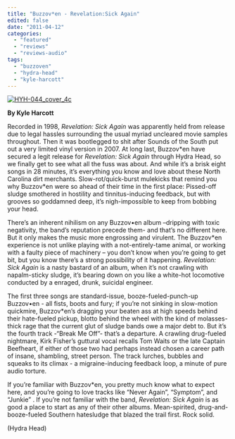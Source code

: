 ```yaml
---
title: "Buzzov*en - Revelation:Sick Again"
edited: false
date: "2011-04-12"
categories:
  - "featured"
  - "reviews"
  - "reviews-audio"
tags:
  - "buzzoven"
  - "hydra-head"
  - "kyle-harcott"
---
```


[![](http://www.hellbound.ca/wp-content/uploads/2011/04/HYH-044_cover_4c.jpg "HYH-044_cover_4c")](http://www.hellbound.ca/wp-content/uploads/2011/04/HYH-044_cover_4c.jpg)

**By Kyle Harcott**

Recorded in 1998, _Revelation: Sick Again_ was apparently held from release due to legal hassles surrounding the usual myriad uncleared movie samples throughout. Then it was bootlegged to shit after Sounds of the South put out a very limited vinyl version in 2007. At long last, Buzzov\*en have secured a legit release for _Revelation: Sick Again_ through Hydra Head, so we finally get to see what all the fuss was about. And while it’s a brisk eight songs in 28 minutes, it’s everything you know and love about these North Carolina dirt merchants. Slow-rot/quick-burst mulekicks that remind you why Buzzov\*en were so ahead of their time in the first place: Pissed-off sludge smothered in hostility and tinnitus-inducing feedback, but with grooves so goddamned deep, it’s nigh-impossible to keep from bobbing your head.

There’s an inherent nihilism on any Buzzov•en album –dripping with toxic negativity, the band’s reputation precede them- and that’s no different here. But it only makes the music more engrossing and virulent. The Buzzov\*en experience is not unlike playing with a not-entirely-tame animal, or working with a faulty piece of machinery – you don’t know when you’re going to get bit, but you know there’s a strong possibility of it happening. _Revelation: Sick Again_ is a nasty bastard of an album, when it’s not crawling with napalm-sticky sludge, it’s bearing down on you like a white-hot locomotive conducted by a enraged, drunk, suicidal engineer.

The first three songs are standard-issue, booze-fueled-punch-up Buzzov•en - all fists, boots and fury; if you’re not sinking in slow-motion quickmire, Buzzov\*en’s dragging your beaten ass at high speeds behind their hate-fueled pickup, blotto behind the wheel with the kind of molasses-thick rage that the current glut of sludge bands owe a major debt to. But it’s the fourth track -“Break Me Off”- that’s a departure. A crawling drug-fueled nightmare, Kirk Fisher’s guttural vocal recalls Tom Waits or the late Captain Beefheart, if either of those two had perhaps instead chosen a career path of insane, shambling, street person. The track lurches, bubbles and squeaks to its climax - a migraine-inducing feedback loop, a minute of pure audio torture.

If you’re familiar with Buzzov\*en, you pretty much know what to expect here, and you’re going to love tracks like “Never Again”, “Symptom”, and “Junkie” . If you’re not familiar with the band, _Revelation: Sick Again_ is as good a place to start as any of their other albums. Mean-spirited, drug-and-booze-fueled Southern hatesludge that blazed the trail first. Rock solid.

(Hydra Head)

